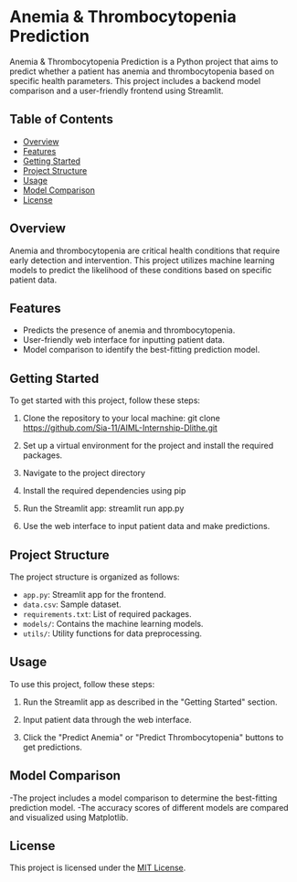 # Anemia & Thrombocytopenia Prediction

Anemia & Thrombocytopenia Prediction is a Python project that aims to predict whether a patient has anemia and thrombocytopenia based on specific health parameters. This project includes a backend model comparison and a user-friendly frontend using Streamlit.

## Table of Contents

- [Overview](#overview)
- [Features](#features)
- [Getting Started](#getting-started)
- [Project Structure](#project-structure)
- [Usage](#usage)
- [Model Comparison](#model-comparison)
- [License](#license)

## Overview

Anemia and thrombocytopenia are critical health conditions that require early detection and intervention. This project utilizes machine learning models to predict the likelihood of these conditions based on specific patient data.

## Features

- Predicts the presence of anemia and thrombocytopenia.
- User-friendly web interface for inputting patient data.
- Model comparison to identify the best-fitting prediction model.

## Getting Started

To get started with this project, follow these steps:

1. Clone the repository to your local machine: git clone https://github.com/Sia-11/AIML-Internship-Dlithe.git

2. Set up a virtual environment for the project and install the required packages.

3. Navigate to the project directory

4. Install the required dependencies using pip

5. Run the Streamlit app:
streamlit run app.py

6. Use the web interface to input patient data and make predictions.

## Project Structure

The project structure is organized as follows:

- `app.py`: Streamlit app for the frontend.
- `data.csv`: Sample dataset.
- `requirements.txt`: List of required packages.
- `models/`: Contains the machine learning models.
- `utils/`: Utility functions for data preprocessing.

## Usage

To use this project, follow these steps:

1. Run the Streamlit app as described in the "Getting Started" section.

2. Input patient data through the web interface.

3. Click the "Predict Anemia" or "Predict Thrombocytopenia" buttons to get predictions.

## Model Comparison

-The project includes a model comparison to determine the best-fitting prediction model.
-The accuracy scores of different models are compared and visualized using Matplotlib.

## License

This project is licensed under the [MIT License](LICENSE).
